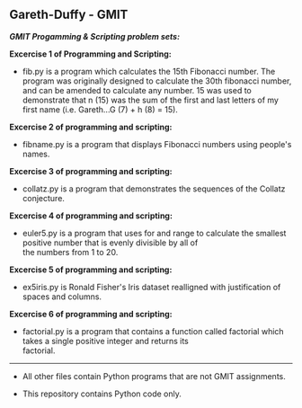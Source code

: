 ## Gareth-Duffy - GMIT

***GMIT Progamming & Scripting problem sets:***

**Excercise 1 of Programming and Scripting:**

* fib.py is a program which calculates the 15th Fibonacci number. 
  The program was originally designed to calculate the 30th fibonacci number, and can be amended to calculate any number. 
  15 was used to demonstrate that n (15) was the sum of the first and last letters of my first name (i.e. Gareth...G (7) + h (8) = 15).   

**Excercise 2 of programming and scripting:**

* fibname.py is a program that displays Fibonacci numbers using people's names. 

**Excercise 3 of programming and scripting:**

* collatz.py is a program that demonstrates the sequences of the Collatz conjecture. 

**Excercise 4 of programming and scripting:**

* euler5.py is a program that uses for and range to calculate the smallest positive number that is evenly divisible by all of   
  the numbers from 1 to 20. 
 
**Excercise 5 of programming and scripting:**

* ex5iris.py is Ronald Fisher's Iris dataset realligned with justification of spaces and columns. 

**Excercise 6 of programming and scripting:**

* factorial.py is a program that contains a function called factorial which takes a single positive integer and returns its   
  factorial.  
----------------------------------------------------------------------------------------------------------------------------------------
* All other files contain Python programs that are not GMIT assignments.

* This repository contains Python code only.



